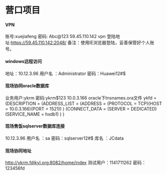 # 营口项目
#### VPN

账号:xuejiafeng
密码: Abc@123
59.45.110.142
vpn 登陆地址:https://59.45.110.142:2048/
备注：使用IE浏览器登陆，妥善保管好个人账号。

#### windows远程访问
地址：10.12.3.96 
用户名 ：Administrator
密码：Huawei12#$

#### 现场协同oracle数据库
业务用户:ykrm
密码:ykrm$123
10.0.3.166
oracle下tnsnames.ora文件
ykfd =
  (DESCRIPTION =
    (ADDRESS_LIST =
      (ADDRESS = (PROTOCOL = TCP)(HOST = 10.0.3.166)(PORT = 1521))
    )
    (CONNECT_DATA =
      (SERVER = DEDICATED)
      (SERVICE_NAME = hxdb1)
    )
  )


#### 现场售饭sqlserver数据库连接
10.12.3.96 
用户名 ：sa
密码：sqlserver12#$
库名 ：JCdata

#### 现场协同地址
http://ykrm.fdjkyl.org:8082/home/index
测试用户：1141711262
密码：123456fd